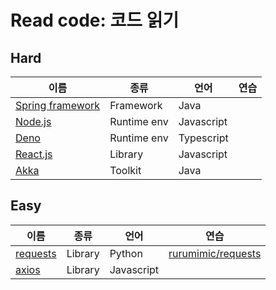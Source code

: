 # Read code: 코드 읽기

## Hard

| 이름 | 종류 | 언어 | 연습 |
|---|---|---|---|
| [Spring framework](https://github.com/spring-projects/spring-framework) | Framework | Java | |
| [Node.js](https://github.com/nodejs/node) | Runtime env | Javascript | |
| [Deno](https://github.com/denoland/deno) | Runtime env | Typescript | |
| [React.js](https://github.com/facebook/react) | Library | Javascript | |
| [Akka](https://github.com/akka/akka) | Toolkit | Java | |

## Easy

| 이름 | 종류 | 언어 | 연습 |
|---|---|---|---|
| [requests](https://github.com/psf/requests) | Library | Python | [rurumimic/requests](https://github.com/rurumimic/requests) |
| [axios](https://github.com/axios/axios) | Library | Javascript | |
